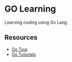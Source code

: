 # GO Learning

Learning coding using Go Lang

## Resources

- [Go Tour](https://tour.golang.org)
- [Go Tutorials](https://go.dev/doc/tutorial/)
